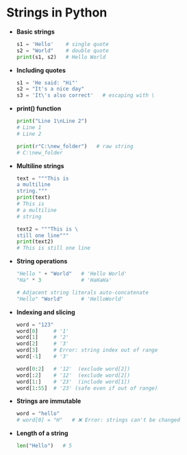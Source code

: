 # Strings in Python

- **Basic strings**
  ```python
  s1 = 'Hello'    # single quote
  s2 = "World"    # double quote
  print(s1, s2)   # Hello World

- **Including quotes**
  ```python
  s1 = 'He said: "Hi"'
  s2 = "It's a nice day"
  s3 = 'It\'s also correct'   # escaping with \
  
- **print() function**
  ```python
  print("Line 1\nLine 2")
  # Line 1
  # Line 2

  print(r"C:\new_folder")   # raw string
  # C:\new_folder
  
- **Multiline strings**
  ```python
  text = """This is
  a multiline
  string."""
  print(text)
  # This is
  # a multiline
  # string

  text2 = """This is \
  still one line"""
  print(text2)
  # This is still one line

- **String operations**
  ```python
  "Hello " + "World"   # 'Hello World'
  "Ha" * 3             # 'HaHaHa'

  # Adjacent string literals auto-concatenate
  "Hello" "World"      # 'HelloWorld'

- **Indexing and slicing**
  ```python
  word = "123"
  word[0]     # '1'
  word[1]     # '2'
  word[2]     # '3'
  word[3]     # Error: string index out of range
  word[-1]    # '3'

  word[0:2]   # '12'  (exclude word[2])
  word[:2]    # '12'  (exclude word[2])
  word[1:]    # '23'  (include word[1])
  word[1:55]  # '23' (safe even if out of range)

- **Strings are immutable**
  ```python
  word = "hello"
  # word[0] = "H"   # ❌ Error: strings can't be changed

- **Length of a string**
  ```python
  len("Hello")   # 5




